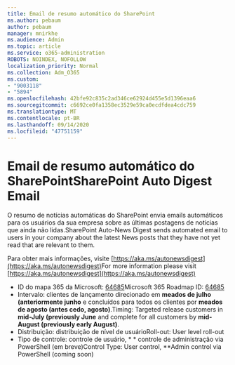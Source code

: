 ```yaml
---
title: Email de resumo automático do SharePoint
ms.author: pebaum
author: pebaum
manager: mnirkhe
ms.audience: Admin
ms.topic: article
ms.service: o365-administration
ROBOTS: NOINDEX, NOFOLLOW
localization_priority: Normal
ms.collection: Adm_O365
ms.custom:
- "9003118"
- "5894"
ms.openlocfilehash: 42bfe92c835c2ad346ce62924d455e5d1396eaa6
ms.sourcegitcommit: c6692ce0fa1358ec3529e59ca0ecdfdea4cdc759
ms.translationtype: MT
ms.contentlocale: pt-BR
ms.lasthandoff: 09/14/2020
ms.locfileid: "47751159"
---
```

# <a name="sharepoint-auto-digest-email"></a><span data-ttu-id="aa00a-102">Email de resumo automático do SharePoint</span><span class="sxs-lookup"><span data-stu-id="aa00a-102">SharePoint Auto Digest Email</span></span>

<span data-ttu-id="aa00a-103">O resumo de notícias automáticas do SharePoint envia emails automáticos para os usuários da sua empresa sobre as últimas postagens de notícias que ainda não lidas.</span><span class="sxs-lookup"><span data-stu-id="aa00a-103">SharePoint Auto-News Digest sends automated email to users in your company about the latest News posts that they have not yet read that are relevant to them.</span></span>

<span data-ttu-id="aa00a-104">Para obter mais informações, visite [https://aka.ms/autonewsdigest](https://aka.ms/autonewsdigest)</span><span class="sxs-lookup"><span data-stu-id="aa00a-104">For more information please visit [https://aka.ms/autonewsdigest](https://aka.ms/autonewsdigest)</span></span>

- <span data-ttu-id="aa00a-105">ID do mapa 365 da Microsoft:  [64685](https://www.microsoft.com/microsoft-365/roadmap?filters=&featureid=64685)</span><span class="sxs-lookup"><span data-stu-id="aa00a-105">Microsoft 365 Roadmap ID:  [64685](https://www.microsoft.com/microsoft-365/roadmap?filters=&featureid=64685)</span></span>
- <span data-ttu-id="aa00a-106">Intervalo: clientes de lançamento direcionado em  **meados de julho (anteriormente junho**  e concluídos para todos os clientes por  **meados de agosto (antes cedo, agosto)**.</span><span class="sxs-lookup"><span data-stu-id="aa00a-106">Timing: Targeted release customers in  **mid-July (previously June**  and complete for all customers by  **mid-August (previously early August)**.</span></span>
- <span data-ttu-id="aa00a-107">Distribuição: distribuição de nível de usuário</span><span class="sxs-lookup"><span data-stu-id="aa00a-107">Roll-out: User level roll-out</span></span>
- <span data-ttu-id="aa00a-108">Tipo de controle: controle de usuário, \* \* controle de administração via PowerShell (em breve)</span><span class="sxs-lookup"><span data-stu-id="aa00a-108">Control Type: User control,  \*\*Admin control via PowerShell (coming soon)</span></span>
